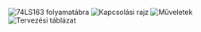 ![74LS163 folyamatábra](74ls163_folyamatabra.png)
![Kapcsolási rajz](74ls163_kapcsrajz.png)
![Műveletek](74ls163_muveletek.png)
![Tervezési táblázat](74ls163_tervtabla.png)